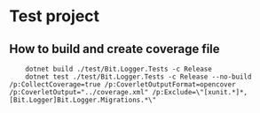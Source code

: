 # Test project

## How to build and create coverage file
```
    dotnet build ./test/Bit.Logger.Tests -c Release
    dotnet test ./test/Bit.Logger.Tests -c Release --no-build /p:CollectCoverage=true /p:CoverletOutputFormat=opencover /p:CoverletOutput="../coverage.xml" /p:Exclude=\"[xunit.*]*,[Bit.Logger]Bit.Logger.Migrations.*\"
```
